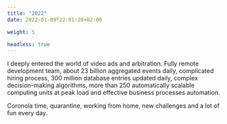 ```yaml
---
title: "2022"
date: 2022-01-09T22:01:28+02:00

weight: 5

headless: true
---
```


I deeply entered the world of video ads and arbitration. Fully remote development team, about 23 billion aggregated
events daily, complicated hiring process, 300 million database entries updated daily, complex decision-making
algorithms, more than 250 automatically scalable computing units at peak load and effective business processes
automation.

Coronola time, quarantine, working from home, new challenges and a lot of fun every day.
